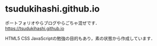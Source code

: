 # tsudukihashi.github.io
ポートフォリオやらブログやらごちゃ混ぜです．
https://tsudukihashi.github.io

HTML5 CSS JavaScriptの勉強の目的もあり，素の状態から作成しています．  

